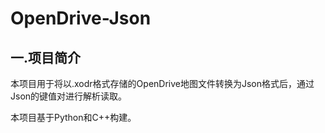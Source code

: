 # OpenDrive-Json

## 一.项目简介

本项目用于将以.xodr格式存储的OpenDrive地图文件转换为Json格式后，通过Json的键值对进行解析读取。

本项目基于Python和C++构建。
